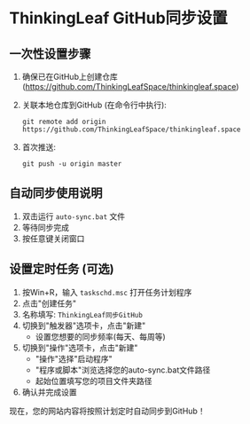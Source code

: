 # ThinkingLeaf GitHub同步设置

## 一次性设置步骤

1. 确保已在GitHub上创建仓库(https://github.com/ThinkingLeafSpace/thinkingleaf.space)

2. 关联本地仓库到GitHub (在命令行中执行):
   ```
   git remote add origin https://github.com/ThinkingLeafSpace/thinkingleaf.space
   ```

3. 首次推送:
   ```
   git push -u origin master
   ```

## 自动同步使用说明

1. 双击运行 `auto-sync.bat` 文件
2. 等待同步完成
3. 按任意键关闭窗口

## 设置定时任务 (可选)

1. 按Win+R，输入 `taskschd.msc` 打开任务计划程序
2. 点击"创建任务"
3. 名称填写: `ThinkingLeaf同步GitHub`
4. 切换到"触发器"选项卡，点击"新建"
   - 设置您想要的同步频率(每天、每周等)
5. 切换到"操作"选项卡，点击"新建" 
   - "操作"选择"启动程序"
   - "程序或脚本"浏览选择您的auto-sync.bat文件路径
   - 起始位置填写您的项目文件夹路径
6. 确认并完成设置

现在，您的网站内容将按照计划定时自动同步到GitHub！ 